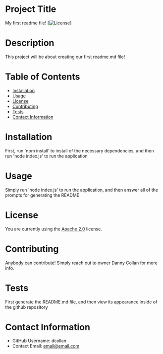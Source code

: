
# Project Title
My first readme file!
[![License](https://img.shields.io/badge/License-Apache_2.0-blue.svg)]
  
# Description
This project will be about creating our first readme.md file!
  
# Table of Contents 
* [Installation](#-Installation)
* [Usage](#-Usage)
* [License](#-License)
* [Contributing](#-Contributing)
* [Tests](#-Tests)
* [Contact Information](#-Contact-Information)
  
# Installation
First, run 'npm install' to install of the necessary dependencies, and then run 'node index.js' to run the application
  
# Usage
Simply run 'node index.js' to run the application, and then answer all of the prompts for generating the README
  

# License
You are currently using the [Apache 2.0](https://opensource.org/licenses/Apache-2.0) license.
    
  
# Contributing 
Anybody can contribute! Simply reach out to owner Danny Collan for more info.
  
# Tests
First generate the README.md file, and then view its appearance inside of the github repository
  
# Contact Information 
* GitHub Username: dcollan
* Contact Email: email@email.com
  